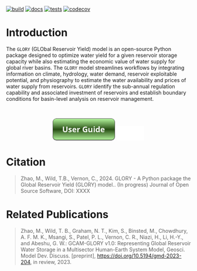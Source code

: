 [![build](https://github.com/JGCRI/glory/actions/workflows/build.yml/badge.svg)](https://github.com/JGCRI/glory/actions/workflows/build.yml)
[![docs](https://github.com/JGCRI/glory/actions/workflows/docs.yml/badge.svg)](https://github.com/JGCRI/glory/actions/workflows/docs.yml)
[![tests](https://github.com/JGCRI/glory/actions/workflows/test.yml/badge.svg)](https://github.com/JGCRI/glory/actions/workflows/test.yml)
[![codecov](https://codecov.io/gh/JGCRI/glory/branch/main/graph/badge.svg?token=2EWDAQI07B)](https://codecov.io/gh/JGCRI/glory)

# Introduction

The `GLORY` (GLObal Reservoir Yield) model is an open-source Python package designed to optimize water yield for a given reservoir storage capacity while also estimating the economic value of water supply for global river basins. The `GLORY` model streamlines workflows by integrating information on climate, hydrology, water demand, reservoir exploitable potential, and physiography to estimate the water availability and prices of water supply from reservoirs. ``GLORY`` identify the sub-annual regulation capability and associated investment of reservoirs and establish boundary conditions for basin-level analysis on reservoir management.

<br>

<p align="center">
<a href="https://jgcri.github.io/glory/" target="_blank"><img src="https://github.com/JGCRI/jgcricolors/blob/main/vignettes/button_user_guide.PNG?raw=true" 
alt="https://jgcri.github.io/glory/" height="60"/></a>
<img src="https://github.com/JGCRI/jgcricolors/blob/main/vignettes/button_divider.PNG?raw=true" height="40"/>
</p>

# Citation

> Zhao, M., Wild, T.B., Vernon, C., 2024. GLORY - A Python package the Global Reservoir Yield (GLORY) model.. (In progress) Journal of Open Source Software, DOI: XXXX


# Related Publications

> Zhao, M., Wild, T. B., Graham, N. T., Kim, S., Binsted, M., Chowdhury, A. F. M. K., Msangi, S., Patel, P. L., Vernon, C. R., Niazi, H., Li, H.-Y., and Abeshu, G. W.: GCAM-GLORY v1.0: Representing Global Reservoir Water Storage in a Multisector Human-Earth System Model, Geosci. Model Dev. Discuss. [preprint], https://doi.org/10.5194/gmd-2023-204, in review, 2023.


